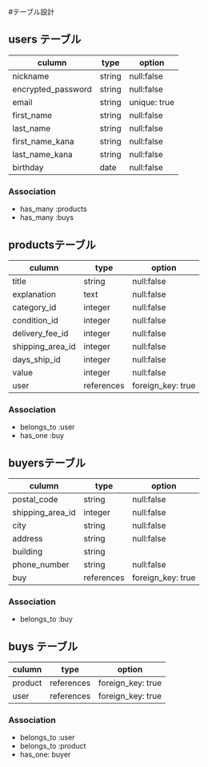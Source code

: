 #テーブル設計

## users テーブル

|culumn                |type   |option                 |
|----------------------|---------|---------------------|
|nickname              |string |null:false             |
|encrypted_password    |string  |null:false            |
|email                 |string |unique: true           |
|first_name            |string |null:false             |
|last_name             |string |null:false             |
|first_name_kana       |string |null:false             |
|last_name_kana        |string | null:false            |
|birthday              |date  |null:false              |



### Association

- has_many :products
- has_many  :buys



## productsテーブル

|culumn             | type  | option    |
|-------------------|-------|-----------|
|title              |string | null:false|
|explanation        | text  | null:false|
|category_id        |integer | null:false|
|condition_id       |integer | null:false|
|delivery_fee_id    |integer| null:false|
|shipping_area_id   |integer | null:false|
|days_ship_id       |integer| null:false|
|value              |integer| null:false|
|user            |references| foreign_key: true|

### Association

- belongs_to :user
- has_one :buy






## buyersテーブル

|culumn      | type  | option    |
|------------|-------|-----------|
|postal_code | string| null:false|
|shipping_area_id|integer| null:false|
|city        |string | null:false|
|address     | string| null:false|
|building    | string|           |
|phone_number| string| null:false|
|buy  | references |foreign_key: true|

### Association

- belongs_to   :buy




## buys テーブル

|culumn      | type  | option    |
|------------|-------|-----------|
|product | references | foreign_key: true|
|user     | references | foreign_key: true|


### Association

- belongs_to :user
- belongs_to :product
- has_one: buyer
